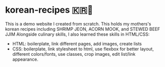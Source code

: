 # korean-recipes 🇰🇷🍚
This is a demo website I created from scratch.
This holds my mothers's korean recipes including SHRIMP JEON, ACORN MOOK, and STEWED BEEF JJIM
Alongside culinary skills, I also learned these skills in HTML/CSS:
- HTML: boilerplate, link different pages, add images, create lists
- CSS: boilerplate, link stylesheet to html, use flexbox for better layout, different colors/fonts, use classes, crop images, edit list/link appearance.
